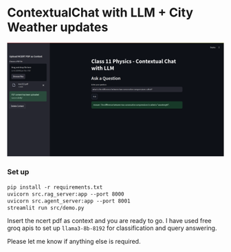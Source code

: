 # ContextualChat with LLM + City Weather updates

![Demo](./demo.png)

### Set up

```code
pip install -r requirements.txt
uvicorn src.rag_server:app --port 8000
uvicorn src.agent_server:app --port 8001
streamlit run src/demo.py 
```

Insert the ncert pdf as context and you are ready to go.
I have used free groq apis to set up `llama3-8b-8192` for classification and query answering.

Please let me know if anything else is required.